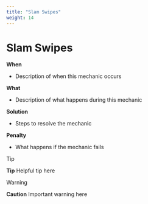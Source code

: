 ```yaml
---
title: "Slam Swipes"
weight: 14
---
```


# Slam Swipes

**When**
- Description of when this mechanic occurs

**What**
- Description of what happens during this mechanic

**Solution**
- Steps to resolve the mechanic

**Penalty**
- What happens if the mechanic fails

> [!TIP]
> **Tip**
> Helpful tip here

> [!WARNING]
> **Caution**
> Important warning here
